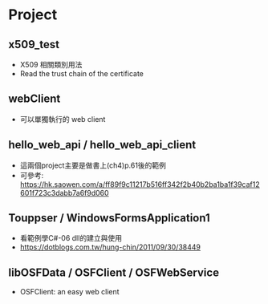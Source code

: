# Project

## x509_test
* X509 相關類別用法
* Read the trust chain of the certificate

## webClient
* 可以單獨執行的 web client

## hello_web_api / hello_web_api_client 
* 這兩個project主要是做書上(ch4)p.61後的範例 
* 可參考: https://hk.saowen.com/a/ff89f9c11217b516ff342f2b40b2ba1ba1f39caf12601f723c3dabb7a6f9d060

## Touppser / WindowsFormsApplication1
* 看範例學C#-06 dll的建立與使用
* https://dotblogs.com.tw/hung-chin/2011/09/30/38449

## libOSFData / OSFClient / OSFWebService
* OSFClient: an easy web client
